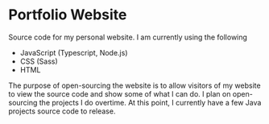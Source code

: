 # Portfolio Website
Source code for my personal website. I am currently using the following
- JavaScript (Typescript, Node.js)
- CSS (Sass)
- HTML

The purpose of open-sourcing the website is to allow visitors of my website to view the source code and show some of what I can do. I plan on open-sourcing the projects I do overtime. At this point, I currently have a few Java projects source code to release.